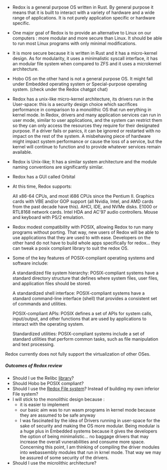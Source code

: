 - Redox is a general purpose OS written in Rust. By general purpose it means that it is built to interact with a variety of hardware and a wide range of applications. It is not purely application specific or hardware specific.

- One major goal of Redox is to provide an alternative to Linux on our computers : more modular and more secure than Linux. It should be able to run most Linux programs with only minimal modifications.
- It is more secure because it is written in Rust and it has a micro-kernel design. As for modularity, it uses a minimalistic syscall interface, it has an modular file system when compared to ZFS and it uses a microkernel architecture.

- Hobo OS on the other hand is not a general purpose OS. It might fall under Embedded operating system or Special-purpose operating system. (check under the Redox chatgpt chat)


- Redox has a unix-like micro-kernel architecture, its drivers run in the User-space: this is a security design choice which sacrifices performance in comparison to a monolithic OS that run eerything in kernel mode. In Redox, drivers and many application services can run in user mode, similar to user applications, and the system can restrict them so they can only access the resources they require for their designated purpose. If a driver fails or panics, it can be ignored or restarted with no impact on the rest of the system. A misbehaving piece of hardware might impact system performance or cause the loss of a service, but the kernel will continue to function and to provide whatever services remain available.
  
- Redox is Unix-like; It has a similar system architecture and the module naming conventions are significantly similar.
- Redox has a GUI called Orbital

- At this time, Redox supports:

    All x86-64 CPUs, and most i686 CPUs since the Pentium II.
    Graphics cards with VBE and/or GOP support (all Nvidia, Intel, and AMD cards from the past decade have this).
    AHCI, IDE, and NVMe disks.
    E1000 or RTL8168 network cards.
    Intel HDA and AC'97 audio controllers.
    Mouse and keyboard with PS/2 emulation.

- Redox modest compatibility with POSIX, allowing Redox to run many programs without porting. That way, new users of Redox will be able to use applications that they are used to with ease. Developers on the other hand do not have to build whole apps specifically for redox... they can tweak a posix compliant library to suit the redox OS.


- Some of the key features of POSIX-compliant operating systems and software include:

    A standardized file system hierarchy: POSIX-compliant systems have a standard directory structure that defines where system files, user files, and application files should be stored.

    A standardized shell interface: POSIX-compliant systems have a standard command-line interface (shell) that provides a consistent set of commands and utilities.

    POSIX-compliant APIs: POSIX defines a set of APIs for system calls, input/output, and other functions that are used by applications to interact with the operating system.

    Standardized utilities: POSIX-compliant systems include a set of standard utilities that perform common tasks, such as file manipulation and text processing.



Redox currently does not fully support the virtualization of other OSes.


##### Outcomes of Redox review
- Should I ue the Relibc [library](https://gitlab.redox-os.org/redox-os/relibc)?
- Should Hobo be POSIX compliant?
- Should I use the [Redox File system](https://gitlab.redox-os.org/redox-os/redoxfs)? Instead of building my own inferior File system?
- I will stick to the monolithic design because : 
  - it is easier to implement
  - our basic aim was to run wasm programs in kernel mode because they are assumed to be safe anyway
  - I was fascinated by the idea of Drivers running in user-space for the sake of security and making the OS more modular. Being modular is a huge plus in Embedded systems because it gives the developers the option of being minimalistic... no baggage drivers that may increase the overall vunerabilities and consume more space. Concerning this point, I am thinking of compiling the driver modules into webassembly modules that run in krnel mode. That way we may be assured of some security of the drivers.
- Should I use the microlithic architecture?